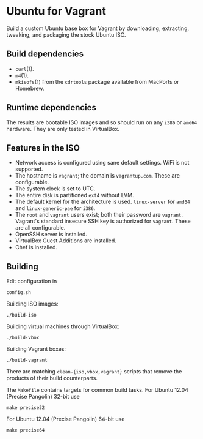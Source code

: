 Ubuntu for Vagrant
==================

Build a custom Ubuntu base box for Vagrant by downloading, extracting,
tweaking, and packaging the stock Ubuntu ISO.

Build dependencies
------------------

* `curl`(1).
* `m4`(1).
* `mkisofs`(1) from the `cdrtools` package available from MacPorts or
  Homebrew.

Runtime dependencies
--------------------

The results are bootable ISO images and so should run on any `i386` or
`amd64` hardware.  They are only tested in VirtualBox.

Features in the ISO
-------------------

* Network access is configured using sane default settings.  WiFi is
  not supported.
* The hostname is `vagrant`; the domain is `vagrantup.com`.  These
  are configurable.
* The system clock is set to UTC.
* The entire disk is partitioned `ext4` without LVM.
* The default kernel for the architecture is used.  `linux-server` for
  `amd64` and `linux-generic-pae` for `i386`.
* The `root` and `vagrant` users exist; both their password are `vagrant`.
  Vagrant's standard insecure SSH key is authorized for `vagrant`.  These
  are all configurable.
* OpenSSH server is installed.
* VirtualBox Guest Additions are installed.
* Chef is installed.

Building
--------

Edit configuration in

	config.sh

Building ISO images:

	./build-iso

Building virtual machines through VirtualBox:

	./build-vbox

Building Vagrant boxes:

	./build-vagrant

There are matching `clean-{iso,vbox,vagrant}` scripts that remove the
products of their build counterparts.

The `Makefile` contains targets for common build tasks. For Ubuntu 12.04
(Precise Pangolin) 32-bit use

	make precise32

For Ubuntu 12.04 (Precise Pangolin) 64-bit use

	make precise64
